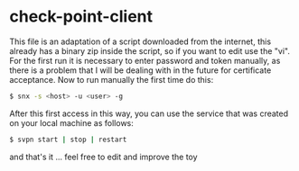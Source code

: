 # check-point-client

This file is an adaptation of a script downloaded from the internet, this already has a binary zip inside the script, so if you want to edit use the "vi".
For the first run it is necessary to enter password and token manually, as there is a problem that I will be dealing with in the future for certificate acceptance.
Now to run manually the first time do this:
```bash
$ snx -s <host> -u <user> -g
```
After this first access in this way, you can use the service that was created on your local machine as follows:
```bash
$ svpn start | stop | restart
```
and that's it ... feel free to edit and improve the toy
